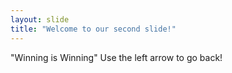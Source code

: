 ```yaml
---
layout: slide
title: "Welcome to our second slide!"
---
```

"Winning is Winning"
Use the left arrow to go back!
